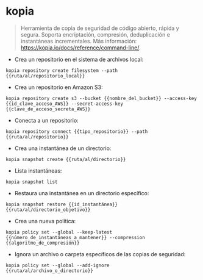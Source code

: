 # kopia

> Herramienta de copia de seguridad de código abierto, rápida y segura.
> Soporta encriptación, compresión, deduplicación e instantáneas incrementales.
> Más información: <https://kopia.io/docs/reference/command-line/>.

- Crea un repositorio en el sistema de archivos local:

`kopia repository create filesystem --path {{ruta/al/repositorio_local}}`

- Crea un repositorio en Amazon S3:

`kopia repository create s3 --bucket {{nombre_del_bucket}} --access-key {{id_clave_acceso_AWS}} --secret-access-key {{clave_de_acceso_secreta_AWS}}`

- Conecta a un repositorio:

`kopia repository connect {{tipo_repositorio}} --path {{ruta/al/repositorio}}`

- Crea una instantánea de un directorio:

`kopia snapshot create {{ruta/al/directorio}}`

- Lista instantáneas:

`kopia snapshot list`

- Restaura una instantánea en un directorio específico:

`kopia snapshot restore {{id_instantánea}} {{ruta/al/directorio_objetivo}}`

- Crea una nueva política:

`kopia policy set --global --keep-latest {{número_de_instantáneas_a_mantener}} --compression {{algoritmo_de_compresión}}`

- Ignora un archivo o carpeta específicos de las copias de seguridad:

`kopia policy set --global --add-ignore {{ruta/al/archivo_o_directorio}}`
